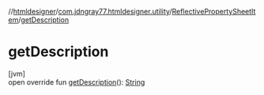 //[htmldesigner](../../../index.md)/[com.jdngray77.htmldesigner.utility](../index.md)/[ReflectivePropertySheetItem](index.md)/[getDescription](get-description.md)

# getDescription

[jvm]\
open override fun [getDescription](get-description.md)(): [String](https://kotlinlang.org/api/latest/jvm/stdlib/kotlin/-string/index.html)
